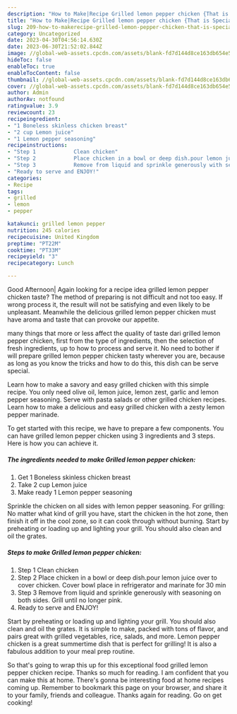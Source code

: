 ```yaml
---
description: "How to Make|Recipe Grilled lemon pepper chicken {That is Special"
title: "How to Make|Recipe Grilled lemon pepper chicken {That is Special"
slug: 209-how-to-makerecipe-grilled-lemon-pepper-chicken-that-is-special
category: Uncategorized
date: 2023-04-30T04:56:14.630Z
date: 2023-06-30T21:52:02.844Z
image: //global-web-assets.cpcdn.com/assets/blank-fd7d144d8ce163db654e5a02c40b08a2775adb7897d16e4062681dc7e1b2800f.png
hideToc: false
enableToc: true
enableTocContent: false
thumbnail: //global-web-assets.cpcdn.com/assets/blank-fd7d144d8ce163db654e5a02c40b08a2775adb7897d16e4062681dc7e1b2800f.png
cover: //global-web-assets.cpcdn.com/assets/blank-fd7d144d8ce163db654e5a02c40b08a2775adb7897d16e4062681dc7e1b2800f.png
author: Admin
authorAv: notfound
ratingvalue: 3.9
reviewcount: 23
recipeingredient:
- "1 Boneless skinless chicken breast"
- "2 cup Lemon juice"
- "1 Lemon pepper seasoning"
recipeinstructions:
- "Step 1            Clean chicken"
- "Step 2            Place chicken in a bowl or deep dish.pour lemon juice over to cover chicken. Cover bowl place in refrigerator and marinate for 30 min"
- "Step 3            Remove from liquid and sprinkle generously with seasoning on both sides. Grill until no longer pink."
- "Ready to serve and ENJOY!"
categories:
- Recipe
tags:
- grilled
- lemon
- pepper

katakunci: grilled lemon pepper 
nutrition: 245 calories
recipecuisine: United Kingdom
preptime: "PT22M"
cooktime: "PT33M"
recipeyield: "3"
recipecategory: Lunch

---
```



Good Afternoon| Again looking for a recipe idea grilled lemon pepper chicken taste? The method of preparing is not difficult and not too easy. If wrong process it, the result will not be satisfying and even likely to be unpleasant. Meanwhile the delicious grilled lemon pepper chicken must have aroma and taste that can provoke our appetite.






many things that more or less affect the quality of taste dari grilled lemon pepper chicken, first from the type of ingredients, then the selection of fresh ingredients, up to how to process and serve it. No need to bother if will prepare grilled lemon pepper chicken tasty wherever you are, because as long as you know the tricks and how to do this, this dish can be serve special.


Learn how to make a savory and easy grilled chicken with this simple recipe. You only need olive oil, lemon juice, lemon zest, garlic and lemon pepper seasoning. Serve with pasta salads or other grilled chicken recipes. Learn how to make a delicious and easy grilled chicken with a zesty lemon pepper marinade.


To get started with this recipe, we have to prepare a few components. You can have grilled lemon pepper chicken using 3 ingredients and 3 steps. Here is how you can achieve it.

<!--inarticleads1-->

##### The ingredients needed to make Grilled lemon pepper chicken:

1. Get 1 Boneless skinless chicken breast
1. Take 2 cup Lemon juice
1. Make ready 1 Lemon pepper seasoning


Sprinkle the chicken on all sides with lemon pepper seasoning. For grilling: No matter what kind of grill you have, start the chicken in the hot zone, then finish it off in the cool zone, so it can cook through without burning. Start by preheating or loading up and lighting your grill. You should also clean and oil the grates. 

<!--inarticleads2-->

##### Steps to make Grilled lemon pepper chicken:

1. Step 1            Clean chicken
1. Step 2            Place chicken in a bowl or deep dish.pour lemon juice over to cover chicken. Cover bowl place in refrigerator and marinate for 30 min
1. Step 3            Remove from liquid and sprinkle generously with seasoning on both sides. Grill until no longer pink.
1. Ready to serve and ENJOY!

Start by preheating or loading up and lighting your grill. You should also clean and oil the grates. It is simple to make, packed with tons of flavor, and pairs great with grilled vegetables, rice, salads, and more. Lemon pepper chicken is a great summertime dish that is perfect for grilling! It is also a fabulous addition to your meal prep routine. 

So that's going to wrap this up for this exceptional food grilled lemon pepper chicken recipe. Thanks so much for reading. I am confident that you can make this at home. There's gonna be interesting food at home recipes coming up. Remember to bookmark this page on your browser, and share it to your family, friends and colleague. Thanks again for reading. Go on get cooking!
